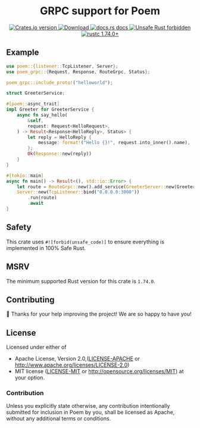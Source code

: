 <h1 align="center">GRPC support for Poem</h1>

<div align="center">
  <!-- Crates version -->
  <a href="https://crates.io/crates/poem-grpc">
    <img src="https://img.shields.io/crates/v/poem-grpc.svg?style=flat-square"
    alt="Crates.io version" />
  </a>
  <!-- Downloads -->
  <a href="https://crates.io/crates/poem-grpc">
    <img src="https://img.shields.io/crates/d/poem-grpc.svg?style=flat-square"
      alt="Download" />
  </a>
  <!-- docs.rs docs -->
  <a href="https://docs.rs/poem-grpc">
    <img src="https://img.shields.io/badge/docs-latest-blue.svg?style=flat-square"
      alt="docs.rs docs" />
  </a>
  <a href="https://github.com/rust-secure-code/safety-dance/">
    <img src="https://img.shields.io/badge/unsafe-forbidden-success.svg?style=flat-square"
      alt="Unsafe Rust forbidden" />
  </a>
  <a href="https://blog.rust-lang.org/2023/11/16/Rust-1.74.0.html">
    <img src="https://img.shields.io/badge/rustc-1.74.0+-ab6000.svg"
      alt="rustc 1.74.0+" />
  </a>
</div>

## Example

```rust
use poem::{listener::TcpListener, Server};
use poem_grpc::{Request, Response, RouteGrpc, Status};

poem_grpc::include_proto!("helloworld");

struct GreeterService;

#[poem::async_trait]
impl Greeter for GreeterService {
    async fn say_hello(
        &self,
        request: Request<HelloRequest>,
    ) -> Result<Response<HelloReply>, Status> {
        let reply = HelloReply {
            message: format!("Hello {}!", request.into_inner().name),
        };
        Ok(Response::new(reply))
    }
}

#[tokio::main]
async fn main() -> Result<(), std::io::Error> {
    let route = RouteGrpc::new().add_service(GreeterServer::new(GreeterService));
    Server::new(TcpListener::bind("0.0.0.0:3000"))
        .run(route)
        .await
}
```

## Safety

This crate uses `#![forbid(unsafe_code)]` to ensure everything is implemented in 100% Safe Rust.

## MSRV

The minimum supported Rust version for this crate is `1.74.0`.

## Contributing

:balloon: Thanks for your help improving the project! We are so happy to have you!


## License

Licensed under either of

* Apache License, Version 2.0,([LICENSE-APACHE](./LICENSE-APACHE) or http://www.apache.org/licenses/LICENSE-2.0)
* MIT license ([LICENSE-MIT](./LICENSE-MIT) or http://opensource.org/licenses/MIT)
  at your option.

### Contribution

Unless you explicitly state otherwise, any contribution intentionally submitted for inclusion in Poem by you, shall be licensed as Apache, without any additional terms or conditions.
